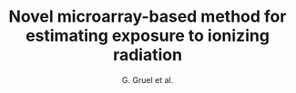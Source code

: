 ---
author: G. Gruel et al.
title: Novel microarray-based method for estimating exposure to ionizing radiation
journal: Radiation Research
year: 2006
type: article
doi: 10.1667/RR0260.1
---